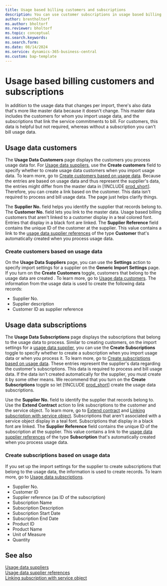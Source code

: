 ```yaml
---
title: Usage based billing customers and subscriptions 
description: You can use customer subscriptions in usage based billing.
author: brentholtorf
ms.author: bholtorf
ms.reviewer: bholtorf
ms.topic: conceptual
ms.search.keywords: 
ms.search.form: 
ms.date: 08/14/2024
ms.service: dynamics-365-business-central
ms.custom: bap-template
---
```


# Usage based billing customers and subscriptions

In addition to the usage data that changes per import, there's also data that's more like master data because it doesn't change. This master data includes the customers for whom you import usage data, and the subscriptions that link the service commitments to bill. For customers, this data is helpful but not required, whereas without a subscription you can't bill usage data.

## Usage data customers

The **Usage Data Customers** page displays the customers you process usage data for. For [Usage data suppliers](suppliers.md), use the **Create customers** field to specify whether to create usage data customers when you import usage data. To learn more, go to [Create customers based on usage data](#create-customers-based-on-usage-data). Because the entries are based on usage data and thus represent the supplier's data, the entries might differ from the master data in [!INCLUDE [prod_short](../../includes/prod_short.md)]. Therefore, you can create a link based on the customer. This data isn't required to process and bill usage data. The page just helps clarify things.

The **Supplier No.** field helps you identify the supplier that records belong to. The **Customer No.** field lets you link to the master data. Usage based billing customers that aren't linked to a customer display in a teal colored font. Entries that display in a black font are linked. The **Supplier Reference** field contains the unique ID of the customer at the supplier. This value contains a link to the [usage data supplier references](references.md) of the type **Customer** that's automatically created when you process usage data.

### Create customers based on usage data

On the **Usage Data Suppliers** page, you can use the **Settings** action to specify import settings for a supplier on the **Generic Import Settings** page. If you turn on the **Create Customers** toggle, customers that belong to the usage data are created <!--when? when you import data?-->. To learn more, go to [Usage data customers](#usage-data-customers). The information from the usage data is used to create the following data records:

* Supplier No.
* Supplier description
* Customer ID as supplier reference

## Usage data subscriptions

The **Usage Data Subscriptions** page displays the subscriptions that belong to the usage data to process. Similar to creating customers, on the import settings for a [usage data supplier](suppliers.md), you can use the **Create Subscriptions** toggle to specify whether to create a subscription when you import usage data or when you process it. To learn more, go to [Create subscriptions based on usage data](#create-subscriptions-based-on-usage-data). These entries represent the supplier's data regarding the customer's subscriptions. This data is required to process and bill usage data. If the data isn't created automatically for the supplier, you must create it by some other means. We recommend that you turn on the **Create Subscriptions** toggle so let [!INCLUDE [prod_short](../../includes/prod_short.md)] create the usage data subscriptions.

Use the **Supplier No.** field to identify the supplier that records belong to. Use the **Extend Contract** action to link subscriptions to the customer and the service object. To learn more, go to [Extend contract](../processing-usage-data/extend-contract.md) and [Linking subscription with service object](../processing-usage-data/connect-subscription-service-object.md). Subscriptions that aren't associated with a service object display in a teal font. Subscriptions that display in a black font are linked. The **Supplier Reference** field contains the unique ID of the subscription at the supplier. This value contains a link to the [usage data supplier references](references.md) of the type **Subscription** that's automatically created when you process usage data.

### Create subscriptions based on usage data

If you set up the import settings for the supplier to create subscriptions that belong to the usage data, the information is used to create records. To learn more, go to [Usage data subscriptions](#usage-data-subscriptions).

* Supplier No.
* Customer ID
* Supplier reference (as ID of the subscription)
* Subscription Name
* Subscription Description
* Subscription Start Date
* Subscription End Date
* Product ID
* Product Name
* Unit of Measure
* Quantity

## See also

[Usage data suppliers](suppliers.md)  
[Usage data supplier references](references.md)  
[Linking subscription with service object](../processing-usage-data/connect-subscription-service-object.md)  